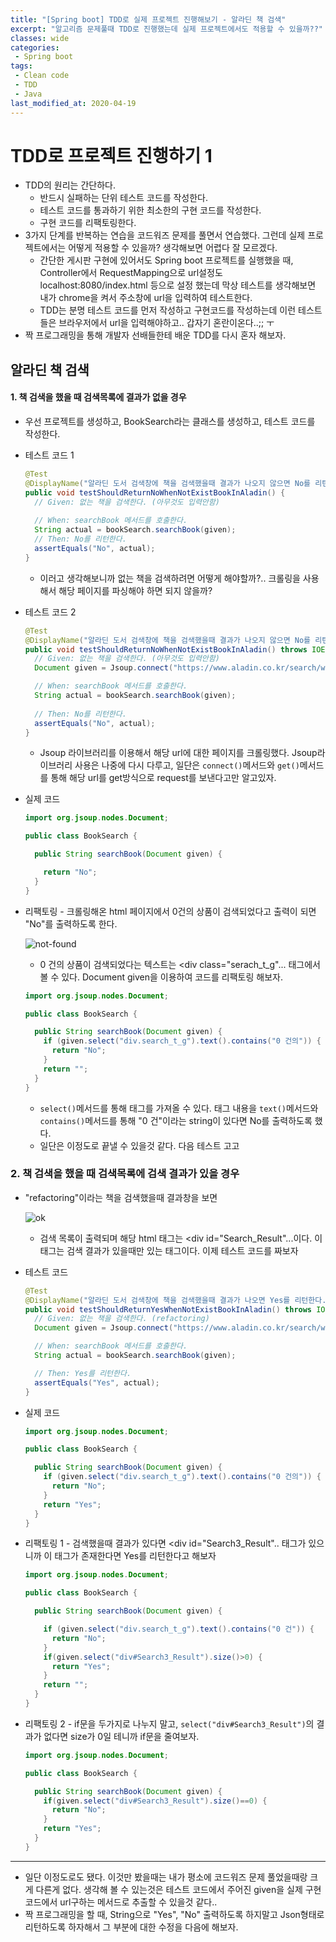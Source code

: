 ```yaml
---
title: "[Spring boot] TDD로 실제 프로젝트 진행해보기 - 알라딘 책 검색"
excerpt: "알고리즘 문제풀때 TDD로 진행했는데 실제 프로젝트에서도 적용할 수 있을까??"
classes: wide
categories:
 - Spring boot
tags:
 - Clean code
 - TDD
 - Java
last_modified_at: 2020-04-19
---
```




# TDD로 프로젝트 진행하기 1

* TDD의 원리는 간단하다.
  * 반드시 실패하는 단위 테스트 코드를 작성한다.
  * 테스트 코드를 통과하기 위한 최소한의 구현 코드를 작성한다.
  * 구현 코드를 리팩토링한다.
* 3가지 단계를 반복하는 연습을 코드워즈 문제를 풀면서 연습했다. 그런데 실제 프로젝트에서는 어떻게 적용할 수 있을까? 생각해보면 어렵다 잘 모르겠다.
  * 간단한 게시판 구현에 있어서도 Spring boot 프로젝트를 실행했을 때, Controller에서 RequestMapping으로 url설정도 localhost:8080/index.html 등으로 설정 했는데 막상 테스트를 생각해보면 내가 chrome을 켜서 주소창에 url을 입력하여 테스트한다.
  * TDD는 분명 테스트 코드를 먼저 작성하고 구현코드를 작성하는데 이런 테스트들은 브라우저에서 url을 입력해야하고.. 갑자기 혼란이온다..;; ㅜ
* 짝 프로그래밍을 통해 개발자 선배들한테 배운 TDD를 다시 혼자 해보자.



##  알라딘 책 검색

#### 1. 책 검색을 했을 때 검색목록에 결과가 없을 경우

* 우선 프로젝트를 생성하고, BookSearch라는 클래스를 생성하고, 테스트 코드를 작성한다.

* 테스트 코드 1

  ```java
  @Test
  @DisplayName("알라딘 도서 검색창에 책을 검색했을때 결과가 나오지 않으면 No를 리턴한다.")
  public void testShouldReturnNoWhenNotExistBookInAladin() {
    // Given: 없는 책을 검색한다. (아무것도 입력안함)
      
    // When: searchBook 메서드를 호출한다.
    String actual = bookSearch.searchBook(given);
    // Then: No를 리턴한다.
    assertEquals("No", actual);
  }
  ```

  * 이러고 생각해보니까 없는 책을 검색하려면 어떻게 해야할까?.. 크롤링을 사용해서 해당 페이지를 파싱해야 하면 되지 않을까?

* 테스트 코드 2

  ```java
  @Test
  @DisplayName("알라딘 도서 검색창에 책을 검색했을때 결과가 나오지 않으면 No를 리턴한다.")
  public void testShouldReturnNoWhenNotExistBookInAladin() throws IOException {
    // Given: 없는 책을 검색한다. (아무것도 입력안함)
    Document given = Jsoup.connect("https://www.aladin.co.kr/search/wsearchresult.aspx?SearchTarget=All&SearchWord=&x=0&y=0").get();
  
    // When: searchBook 메서드를 호출한다.
    String actual = bookSearch.searchBook(given);
    
    // Then: No를 리턴한다.
    assertEquals("No", actual);
  }
  ```
  * Jsoup 라이브러리를 이용해서 해당 url에 대한 페이지를 크롤링했다. Jsoup라이브러리 사용은 나중에 다시 다루고, 일단은 `connect()`메서드와 `get()`메서드를 통해 해당 url를 get방식으로 request를 보낸다고만 알고있자.

* 실제 코드

  ```java
  import org.jsoup.nodes.Document;
  
  public class BookSearch {
  
    public String searchBook(Document given) {
  
      return "No";
    }
  }
  ```

* 리팩토링 - 크롤링해온 html 페이지에서 0건의 상품이 검색되었다고 출력이 되면 "No"를 출력하도록 한다.

  ![not-found]({{site.url}}/assets/images/2020-04-19-Spring-boot-TDD-aladin-book-search-1.assets/not-found.png)

  * 0 건의 상품이 검색되었다는 텍스트는 <div class="serach_t_g"... 태그에서 볼 수 있다. Document given을 이용하여 코드를 리팩토링 해보자.

  ```java
  import org.jsoup.nodes.Document;
  
  public class BookSearch {
  
    public String searchBook(Document given) {
      if (given.select("div.search_t_g").text().contains("0 건의")) {
        return "No";
      }
      return "";
    }
  }
  ```

  * `select()`메서드를 통해 태그를 가져올 수 있다. 태그 내용을 `text()`메서드와 `contains()`메서드를 통해 "0 건"이라는 string이 있다면 No를 출력하도록 했다.
  * 일단은 이정도로 끝낼 수 있을것 같다. 다음 테스트 고고

### 2. 책 검색을 했을 때 검색목록에 검색 결과가 있을 경우

* "refactoring"이라는 책을 검색했을때 결과창을 보면

  ![ok]({{site.url}}/assets/images/2020-04-19-Spring-boot-TDD-aladin-book-search-1.assets/ok.png)

  * 검색 목록이 출력되며 해당 html 태그는 <div id="Search_Result"...이다. 이 태그는 검색 결과가 있을때만 있는 태그이다. 이제 테스트 코드를 짜보자

* 테스트 코드

  ```java
  @Test
  @DisplayName("알라딘 도서 검색창에 책을 검색했을때 결과가 나오면 Yes를 리턴한다.")
  public void testShouldReturnYesWhenNotExistBookInAladin() throws IOException {
    // Given: 없는 책을 검색한다. (refactoring)
    Document given = Jsoup.connect("https://www.aladin.co.kr/search/wsearchresult.aspx?SearchTarget=All&SearchWord=refactoring&x=0&y=0").get();
  
    // When: searchBook 메서드를 호출한다.
    String actual = bookSearch.searchBook(given);
  
    // Then: Yes를 리턴한다.
    assertEquals("Yes", actual);
  }
  ```

* 실제 코드

  ```java
  import org.jsoup.nodes.Document;
  
  public class BookSearch {
  
    public String searchBook(Document given) {
      if (given.select("div.search_t_g").text().contains("0 건의")) {
        return "No";
      }
      return "Yes";
    }
  }
  ```

* 리팩토링 1 - 검색했을때 결과가 있다면 <div id="Search3_Result".. 태그가 있으니까 이 태그가 존재한다면 Yes를 리턴한다고 해보자

  ```java
  import org.jsoup.nodes.Document;
  
  public class BookSearch {
  
    public String searchBook(Document given) {
  
      if (given.select("div.search_t_g").text().contains("0 건")) {
        return "No";
      }
      if(given.select("div#Search3_Result").size()>0) {
        return "Yes";
      }
      return "";
    }
  }
  ```

* 리팩토링 2 - if문을 두가지로 나누지 말고, `select("div#Search3_Result")`의 결과가 없다면 size가 0일 테니까 if문을 줄여보자.

  ```java
  import org.jsoup.nodes.Document;
  
  public class BookSearch {
  
    public String searchBook(Document given) {
      if(given.select("div#Search3_Result").size()==0) {
        return "No";
      }
      return "Yes";
    }
  }
  ```



---

* 일단 이정도로도 됐다. 이것만 봤을때는 내가 평소에 코드워즈 문제 풀었을때랑 크게 다른게 없다. 생각해 볼 수 있는것은 테스트 코드에서 주어진 given을 실제 구현 코드에서 url구하는 메서드로 추출할 수 있을것 같다.. 
* 짝 프로그래밍을 할 때, String으로 "Yes", "No" 출력하도록 하지말고 Json형태로 리턴하도록 하자해서 그 부분에 대한 수정을 다음에 해보자.

 
